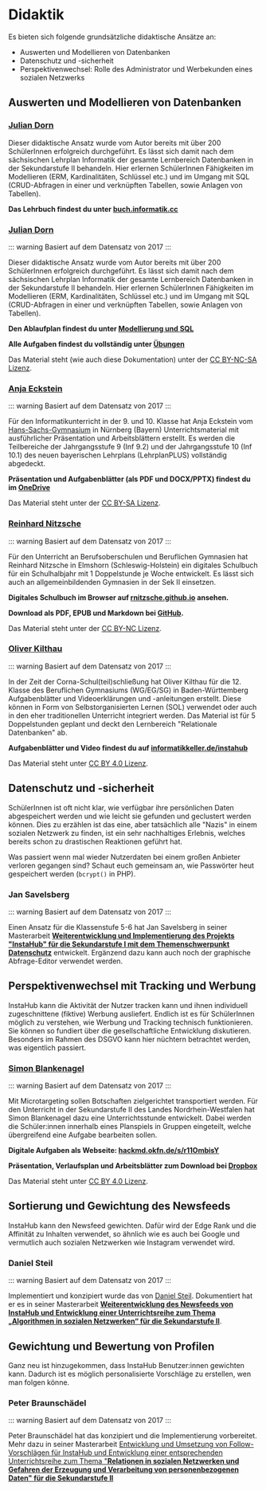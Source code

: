 # Didaktik

Es bieten sich folgende grundsätzliche didaktische Ansätze an:

* Auswerten und Modellieren von Datenbanken
* Datenschutz und -sicherheit
* Perspektivenwechsel: Rolle des Administrator und Werbekunden eines sozialen Netzwerks

## Auswerten und Modellieren von Datenbanken

### [Julian Dorn](https://wi-wissen.de/)

Dieser didaktische Ansatz wurde vom Autor bereits mit über 200 SchülerInnen erfolgreich durchgeführt. Es lässt sich damit nach dem sächsischen Lehrplan Informatik der gesamte Lernbereich Datenbanken in der Sekundarstufe II behandeln. Hier erlernen SchülerInnen Fähigkeiten im Modellieren (ERM, Kardinalitäten, Schlüssel etc.) und im Umgang mit SQL (CRUD-Abfragen in einer und verknüpften Tabellen, sowie Anlagen von Tabellen).

**Das Lehrbuch findest du unter [buch.informatik.cc](https://buch.informatik.cc/dm/)**

### [Julian Dorn](https://wi-wissen.de/)

::: warning
Basiert auf dem Datensatz von 2017
:::

Dieser didaktische Ansatz wurde vom Autor bereits mit über 200 SchülerInnen erfolgreich durchgeführt. Es lässt sich damit nach dem sächsischen Lehrplan Informatik der gesamte Lernbereich Datenbanken in der Sekundarstufe II behandeln. Hier erlernen SchülerInnen Fähigkeiten im Modellieren (ERM, Kardinalitäten, Schlüssel etc.) und im Umgang mit SQL (CRUD-Abfragen in einer und verknüpften Tabellen, sowie Anlagen von Tabellen).

**Den Ablaufplan findest du unter [Modellierung und SQL](didactic-modellierung-sql)**

**Alle Aufgaben findest du vollständig unter [Übungen](exercices)**

Das Material steht (wie auch diese Dokumentation) unter der [CC BY-NC-SA Lizenz](https://creativecommons.org/licenses/by-nc-sa/4.0/).

### [Anja Eckstein](https://www.hans-sachs-gymnasium.de/unsere-schule/menschen-am-hsg/kollegium)

::: warning
Basiert auf dem Datensatz von 2017
:::

Für den Informatikunterricht in der 9. und 10. Klasse hat Anja Eckstein vom [Hans-Sachs-Gymnasium](https://www.hans-sachs-gymnasium.de/) in Nürnberg (Bayern) Unterrichtsmaterial mit ausführlicher Präsentation und Arbeitsblättern erstellt. Es werden die Teilbereiche der Jahrgangsstufe 9 (Inf 9.2) und der Jahrgangsstufe 10 (Inf 10.1) des neuen bayerischen Lehrplans (LehrplanPLUS) vollständig abgedeckt.

**Präsentation und Aufgabenblätter (als PDF und DOCX/PPTX) findest du im [OneDrive](https://1drv.ms/u/s!ApfPaKVWuCu4lgBenD4Yqg7cM9Nj?e=8307Ej)**

Das Material steht unter der [CC BY-SA Lizenz](https://creativecommons.org/licenses/by-sa/4.0/).

### [Reinhard Nitzsche](https://twitter.com/RNitzsche2)

::: warning
Basiert auf dem Datensatz von 2017
:::

Für den Unterricht an Berufsoberschulen und Beruflichen Gymnasien hat Reinhard Nitzsche in Elmshorn (Schleswig-Holstein) ein digitales Schulbuch für ein Schulhalbjahr mit 1 Doppelstunde je Woche entwickelt. Es lässt sich auch an allgemeinbildenden Gymnasien in der Sek II einsetzen.

**Digitales Schulbuch im Browser auf [rnitzsche.github.io](https://rnitzsche.github.io/instahub-doc-de/#/) ansehen.**

**Download als PDF, EPUB und Markdown bei [GitHub](https://github.com/RNitzsche/instahub-doc-de).**

Das Material steht unter der [CC BY-NC Lizenz](https://creativecommons.org/licenses/by-nc/3.0/de/).

### [Oliver Kilthau](https://informatikkeller.de/)

::: warning
Basiert auf dem Datensatz von 2017
:::

In der Zeit der Corna-Schul(teil)schließung hat Oliver Kilthau für die 12. Klasse des Beruflichen Gymnasiums (WG/EG/SG) in Baden-Württemberg Aufgabenblätter und Videoerklärungen und -anleitungen erstellt. Diese können in Form von Selbstorganisierten Lernen (SOL) verwendet oder auch in den eher traditionellen Unterricht integriert werden. Das Material ist für 5 Doppelstunden geplant und deckt den Lernbereich "Relationale Datenbanken" ab.

**Aufgabenblätter und Video findest du auf [informatikkeller.de/instahub](https://informatikkeller.de/instahub/)**

Das Material steht unter [CC BY 4.0 Lizenz](https://creativecommons.org/licenses/by/4.0/).

## Datenschutz und -sicherheit

SchülerInnen ist oft nicht klar, wie verfügbar ihre persönlichen Daten abgespeichert werden und wie leicht sie gefunden und geclustert werden können. Dies zu erzählen ist das eine, aber tatsächlich alle "Nazis" in einem sozialen Netzwerk zu finden, ist ein sehr nachhaltiges Erlebnis, welches bereits schon zu drastischen Reaktionen geführt hat.

Was passiert wenn mal wieder Nutzerdaten bei einem großen Anbieter verloren gegangen sind? Schaut euch gemeinsam an, wie Passwörter heut gespeichert werden (`bcrypt()` in PHP).

### Jan Savelsberg

::: warning
Basiert auf dem Datensatz von 2017
:::

Einen Ansatz für die Klassenstufe 5-6 hat Jan Savelsberg in seiner Masterarbeit **[Weiterentwicklung und Implementierung des Projekts "InstaHub" für die Sekundarstufe I mit dem Themenschwerpunkt Datenschutz](https://kola.opus.hbz-nrw.de/frontdoor/index/index/searchtype/authorsearch/author/Jan+Savelsberg/docId/1892/start/0/rows/10)** entwickelt. Ergänzend dazu kann auch noch der graphische Abfrage-Editor verwendet werden.

## Perspektivenwechsel mit Tracking und Werbung

InstaHub kann die Aktivität der Nutzer tracken kann und ihnen individuell zugeschnittene (fiktive) Werbung ausliefert. Endlich ist es für SchülerInnen möglich zu verstehen, wie Werbung und Tracking technisch funktionieren. Sie können so fundiert über die gesellschaftliche Entwicklung diskutieren. Besonders im Rahmen des DSGVO kann hier nüchtern betrachtet werden, was eigentlich passiert.

### [Simon Blankenagel](https://twitter.com/Mathelehrer3)

::: warning
Basiert auf dem Datensatz von 2017
:::

Mit Microtargeting sollen Botschaften zielgerichtet transportiert werden. Für den Unterricht in der Sekundarstufe II des Landes Nordrhein-Westfalen hat Simon Blankenagel dazu eine Unterrichtsstunde entwickelt. Dabei werden die Schüler:innen innerhalb eines Planspiels in Gruppen eingeteilt, welche übergreifend eine Aufgabe bearbeiten sollen.

**Digitale Aufgaben als Webseite: [hackmd.okfn.de/s/r11OmbisY](https://hackmd.okfn.de/s/r11OmbisY)**

**Präsentation, Verlaufsplan und Arbeitsblätter zum Download bei [Dropbox](https://www.dropbox.com/sh/lk97neye2vw5ffy/AADu87Lzf7xKK8Dy8SSwmtZsa?dl=0)**

Das Material steht unter [CC BY 4.0 Lizenz](https://creativecommons.org/licenses/by/4.0/).

## Sortierung und Gewichtung des Newsfeeds

InstaHub kann den Newsfeed gewichten. Dafür wird der Edge Rank und die Affinität zu Inhalten verwendet, so ähnlich wie es auch bei Google und vermutlich auch sozialen Netzwerken wie Instagram verwendet wird.

### Daniel Steil

::: warning
Basiert auf dem Datensatz von 2017
:::

Implementiert und konzipiert wurde das von [Daniel Steil](https://twitter.com/danistl8). Dokumentiert hat er es in seiner Masterarbeit **[Weiterentwicklung des Newsfeeds von InstaHub und Entwicklung einer Unterrichtsreihe zum Thema „Algorithmen in sozialen Netzwerken“ für die Sekundarstufe II](https://kola.opus.hbz-nrw.de/frontdoor/index/index/start/0/rows/10/sortfield/score/sortorder/desc/searchtype/simple/query/Steil/docId/2013)**. 

## Gewichtung und Bewertung von Profilen

Ganz neu ist hinzugekommen, dass InstaHub Benutzer:innen gewichten kann. Dadurch ist es möglich personalisierte  Vorschläge zu erstellen, wen man folgen könne.

### Peter Braunschädel

::: warning
Basiert auf dem Datensatz von 2017
:::

Peter Braunschädel hat das konzipiert und die Implementierung vorbereitet. Mehr dazu in seiner Masterarbeit [Entwicklung und Umsetzung von Follow-Vorschlägen für InstaHub und Entwicklung einer entsprechenden Unterrichtsreihe zum Thema "**Relationen in sozialen Netzwerken und Gefahren der Erzeugung und Verarbeitung von personenbezogenen Daten" für die Sekundarstufe II**](https://kola.opus.hbz-nrw.de/frontdoor/index/index/searchtype/latest/rows/100/docId/2184/start/3)

